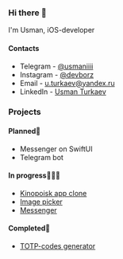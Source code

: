 ### Hi there 👋

I'm Usman, iOS-developer

#### Contacts
- Telegram - [@usmaniiii](https://t.me/usmanturkaev)
- Instagram - [@devborz](https://instagram.com/devborz)
- Email - u.turkaev@yandex.ru
- LinkedIn - [Usman Turkaev](https://www.linkedin.com/in/turkaev/)

### Projects

#### Planned🎯
- Messenger on SwiftUI
- Telegram bot
#### In progress👨🏻‍💻
- [Kinopoisk app clone](https://github.com/devborz/Kinopoisk-clone)
- [Image picker](https://github.com/devborz/ImagePicker)
- [Messenger](https://github.com/devborz/Messenger)
#### Completed🏁
- [TOTP-codes generator](https://github.com/devborz/KeyStore)
